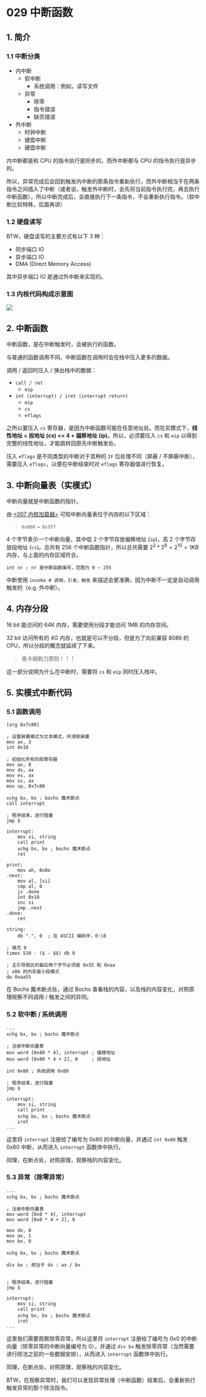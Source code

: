 # 029 中断函数

## 1. 简介 

### 1.1 中断分类

- 内中断
    - 软中断
        - 系统调用：例如，读写文件
    - 异常
        - 除零
        - 指令错误
        - 缺页错误
- 外中断
    - 时钟中断
    - 键盘中断
    - 硬盘中断

内中断都是和 CPU 的指令执行是同步的，而外中断都与 CPU 的指令执行是异步的。

所以，异常完成后会回到触发内中断的那条指令重新执行，而外中断相当于在两条指令之间插入了中断（或者说，触发外中断时，会先将当前指令执行完，再去执行中断函数），所以中断完成后，会直接执行下一条指令，不会重新执行指令。（软中断比较特殊，后面再讲）

### 1.2 硬盘读写

BTW，硬盘读写的主要方式有以下 3 种：

- 同步端口 IO
- 异步端口 IO
- DMA (Direct Memory Access)

其中异步端口 IO 是通过外中断来实现的。

### 1.3 内核代码构成示意图

![](./images/code_construction.svg)

## 2. 中断函数

中断函数，是在中断触发时，会被执行的函数。

与普通的函数调用不同，中断函数在调用时会在栈中压入更多的数据。

调用 / 返回时压入 / 弹出栈中的数据：

- `call / ret`
    - `eip`
- `int (interrupt) / iret (interrupt return)`
    - `eip`
    - `cs`
    - `eflags`

之所以要压入 `cs` 寄存器，是因为中断函数可能在任意地址处。而在实模式下，**线性地址 = 段地址 (cs) << 4 + 偏移地址 (ip)**。所以，必须要压入 `cs` 和 `eip` 以得到完整的线性地址，才能跳转回原先中断触发处。

压入 `eflags` 是不同类型的中断对于其种的 `IF` 位处理不同（屏蔽 / 不屏蔽中断），需要压入 `eflags`，以便在中断结束时对 `eflags` 寄存器值进行恢复。

## 3. 中断向量表（实模式）

中断向量就是中断函数的指针。

由 [<007 内核加载器>](../01_bootloader/007_loader.md) 可知中断向量表位于内存的以下区域：

> `0x000` ~ `0x3ff` 

4 个字节表示一个中断向量，其中低 2 个字节存放偏移地址 (`ip`)，高 2 个字节存放段地址 (`cs`)。总共有 256 个中断函数指针，所以总共需要 $2^2 * 2^8 = 2^{10} = 1KB$ 内存，与上面的内存区域符合。

```x86asm
int nr ; nr 是中断函数编号，范围为 0 ~ 255
```

中断使用 `invoke # 调用，引发，触发` 来描述会更准确，因为中断不一定是自动调用触发的（e.g. 外中断）。

## 4. 内存分段

16 bit 能访问的 64K 内存，需要使用分段才能访问 1MB 的内存空间。

32 bit 访问所有的 4G 内存，也就是可以不分段，但是为了向前兼容 8086 的 CPU，所以分段的概念就延续了下来。

> 奥卡姆剃刀原则！！！

这一部分说明为什么在中断时，需要将 `cs` 和 `eip` 同时压入栈中。

## 5. 实模式中断代码

### 5.1 函数调用

```x86asm
[org 0x7c00]

; 设置屏幕模式为文本模式，并清除屏幕
mov ax, 3
int 0x10

; 初始化所有的段寄存器
mov ax, 0
mov ds, ax
mov es, ax
mov ss, ax
mov sp, 0x7c00

xchg bx, bx ; bochs 魔术断点
call interrupt

; 程序结束，进行阻塞
jmp $

interrupt:
    mov si, string
    call print
    xchg bx, bx ; bochs 魔术断点
    ret

print:
    mov ah, 0x0e
.next:
    mov al, [si]
    cmp al, 0
    jz .done
    int 0x10
    inc si
    jmp .next
.done:
    ret

string:
    db ".", 0  ; 在 ASCII 编码中，0:\0

; 填充 0
times 510 - ($ - $$) db 0

; 主引导扇区的最后两个字节必须是 0x55 和 0xaa
; x86 的内存是小段模式
dw 0xaa55
```

在 Bochs 魔术断点处，通过 Bochs 查看栈的内容，以及栈的内容变化，对照原理观察不同调用 / 触发之间的异同。

### 5.2 软中断 / 系统调用

```x86asm
...
xchg bx, bx ; bochs 魔术断点

; 注册中断向量表
mov word [0x80 * 4], interrupt ; 偏移地址
mov word [0x80 * 4 + 2], 0     ; 段地址

int 0x80 ; 系统调用 0x80

; 程序结束，进行阻塞
jmp $

interrupt:
    mov si, string
    call print
    xchg bx, bx ; bochs 魔术断点
    iret
...
```

这里将 `interrupt` 注册给了编号为 0x80 的中断向量，并通过 `int 0x80` 触发 0x80 中断，从而进入 `interrupt` 函数体中执行。

同理，在断点处，对照原理，观察栈的内容变化。

### 5.3 异常（除零异常）

```x86asm
...
xchg bx, bx ; bochs 魔术断点

; 注册中断向量表
mov word [0x0 * 4], interrupt
mov word [0x0 * 4 + 2], 0

mov dx, 0
mov ax, 1
mov bx, 0

xchg bx, bx ; bochs 魔术断点

div bx ; 相当于 dx : ax / bx


; 程序结束，进行阻塞
jmp $

interrupt:
    mov si, string
    call print
    xchg bx, bx ; bochs 魔术断点
    iret
...
```

这里我们需要观察除零异常，所以这里将 `interrupt` 注册给了编号为 0x0 的中断向量（除零异常的中断向量编号为 0），并通过 `div bx` 触发除零异常（当然需要进行除法之前的一些数据安排），从而进入 `interrupt` 函数体中执行。

同理，在断点处，对照原理，观察栈的内容变化。

BTW，在观察异常时，我们可以发现异常处理（中断函数）结束后，会重新执行触发异常的那个除法指令。
